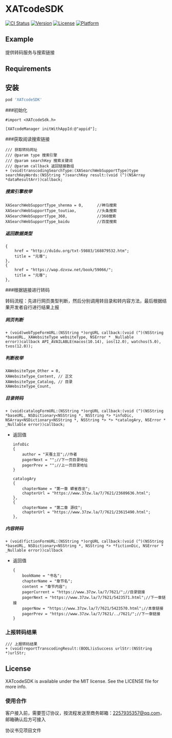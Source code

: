 # XATcodeSDK

[![CI Status](https://img.shields.io/travis/maiyaSJQ/XATcodeSDK.svg?style=flat)](https://travis-ci.org/maiyaSJQ/XATcodeSDK)
[![Version](https://img.shields.io/cocoapods/v/XATcodeSDK.svg?style=flat)](https://cocoapods.org/pods/XATcodeSDK)
[![License](https://img.shields.io/cocoapods/l/XATcodeSDK.svg?style=flat)](https://cocoapods.org/pods/XATcodeSDK)
[![Platform](https://img.shields.io/cocoapods/p/XATcodeSDK.svg?style=flat)](https://cocoapods.org/pods/XATcodeSDK)

## Example

提供转码服务与搜索链接

## Requirements

## 安装

```ruby
pod 'XATcodeSDK'
```

###初始化

```
#import <XATcodeSdk.h>
```

```
[XATcodeManager initWithAppId:@"appid"];
```

###获取阅读搜索链接

```
/// 获取转码网址
/// @param type 搜索引擎
/// @param searchKey 搜索关键词
/// @param callback 返回链接数组
+ (void)transcodingSearchType:(XASearchWebSupportType)type searchKeyWords:(NSString *)searchKey result:(void (^)(NSArray *dataResultArr))callback;
```

##### 搜索引擎枚举

```
XASearchWebSupportType_shenma = 0,      //神马搜索
XASearchWebSupportType_toutiao,         //头条搜索
XASearchWebSupportType_360,             //360搜索
XASearchWebSupportType_baidu            //百度搜索
```

##### 返回数据类型

```
{
    href = "http://du1du.org/txt-59883/168879532.htm";
    title = "元尊";
},
{
    href = "https://wap.dzxsw.net/book/59066/";
    title = "元尊";
},
```



###根据链接进行转码

转码流程：先进行网页类型判断，然后分别调用转目录和转内容方法，最后根据结果开发者自行进行结果上报

##### 网页判断

```
+ (void)webTypeFormURL:(NSString *)orgURL callback:(void (^)(NSString *baseURL, XAWebsiteType websiteType, NSError * _Nullable error))callback API_AVAILABLE(macos(10.14), ios(12.0), watchos(5.0), tvos(12.0));
```

##### 判断枚举

```
XAWebsiteType_Other = 0,
XAWebsiteType_Content, // 正文
XAWebsiteType_Catalog, // 目录
XAWebsiteType_Count,
```

##### 目录转码

```
+ (void)catalogFormURL:(NSString *)orgURL callback:(void (^)(NSString *baseURL, NSDictionary<NSString *, NSString *> *infoDic, NSArray<NSDictionary<NSString *, NSString *> *> *catalogAry, NSError * _Nullable error))callback;
```

* 返回值

  ```
  infoDic
  {
      author = "天蚕土豆";//作者
      pagerNext = "";//下一页目录地址
      pagerPrev = "";//上一页目录地址
  }
  
  catalogAry
  {
      chapterName = "第一章 蟒雀吞龙";
      chapterUrl = "https://www.37zw.la/7/7621/23609636.html";
  },
  {
      chapterName = "第二章 源纹";
      chapterUrl = "https://www.37zw.la/7/7621/23615490.html";
  },
  
  ```

##### 内容转码

```
+ (void)fictionFormURL:(NSString *)orgURL callback:(void (^)(NSString *baseURL, NSDictionary<NSString *, NSString *> *fictionDic, NSError * _Nullable error))callback
```

* 返回值

  ```
  {
      bookName = "书名";
      chapterName = "章节名";
      content = "章节内容";
      pagerCurrent = "https://www.37zw.la/7/7621/";//目录链接
      pagerNext = "https://www.37zw.la/7/7621/5423571.html";//下一章链接
      pagerNow = "https://www.37zw.la/7/7621/5423570.html";//本章链接
      pagerPrev = "https://www.37zw.la/7/7621/../7621/";//下一章链接
  }
  ```



### 上报转码结果

```
/// 上报转码结果
+ (void)reportTranscodingResult:(BOOL)isSuccess urlStr:(NSString *)urlStr;
```


## License

XATcodeSDK is available under the MIT license. See the LICENSE file for more info.

### 使用合作

客户接入前，需要签订协议，按流程发送至商务邮箱：2257935357@qq.com，邮箱确认后方可接入


协议书见项目文件

